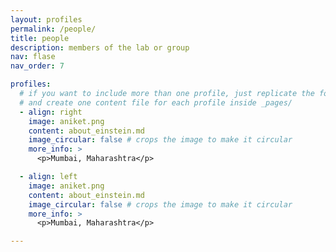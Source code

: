 ```yaml
---
layout: profiles
permalink: /people/
title: people
description: members of the lab or group
nav: flase
nav_order: 7

profiles:
  # if you want to include more than one profile, just replicate the following block
  # and create one content file for each profile inside _pages/
  - align: right
    image: aniket.png
    content: about_einstein.md
    image_circular: false # crops the image to make it circular
    more_info: >
      <p>Mumbai, Maharashtra</p>

  - align: left
    image: aniket.png
    content: about_einstein.md
    image_circular: false # crops the image to make it circular
    more_info: >
      <p>Mumbai, Maharashtra</p>

---
```

